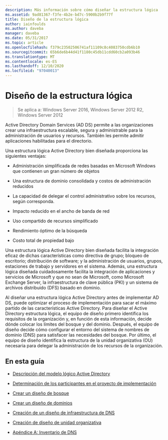 ```yaml
---
description: Más información sobre cómo diseñar la estructura lógica
ms.assetid: 9ad81367-f3fe-4b2e-bd7c-5900b2b9f77f
title: Diseño de la estructura lógica
author: iainfoulds
ms.author: daveba
manager: daveba
ms.date: 05/31/2017
ms.topic: article
ms.openlocfilehash: f379c23502506741af11109c8c4083750cdb6b10
ms.sourcegitcommit: 65b6de6b44d41f1180c45db11cdd60cb2a093b46
ms.translationtype: MT
ms.contentlocale: es-ES
ms.lasthandoff: 12/10/2020
ms.locfileid: "97040013"
---
```

# <a name="designing-the-logical-structure"></a>Diseño de la estructura lógica

>Se aplica a: Windows Server 2016, Windows Server 2012 R2, Windows Server 2012

Active Directory Domain Services (AD DS) permite a las organizaciones crear una infraestructura escalable, segura y administrable para la administración de usuarios y recursos. También les permite admitir aplicaciones habilitadas para el directorio.

Una estructura lógica Active Directory bien diseñada proporciona las siguientes ventajas:

-   Administración simplificada de redes basadas en Microsoft Windows que contienen un gran número de objetos

-   Una estructura de dominio consolidada y costos de administración reducidos

-   La capacidad de delegar el control administrativo sobre los recursos, según corresponda.

-   Impacto reducido en el ancho de banda de red

-   Uso compartido de recursos simplificado

-   Rendimiento óptimo de la búsqueda

-   Costo total de propiedad bajo

Una estructura lógica Active Directory bien diseñada facilita la integración eficaz de dichas características como directiva de grupo; bloqueo de escritorio; distribución de software; y la administración de usuarios, grupos, estaciones de trabajo y servidores en el sistema. Además, una estructura lógica diseñada cuidadosamente facilita la integración de aplicaciones y servicios de Microsoft y que no sean de Microsoft, como Microsoft Exchange Server, la infraestructura de clave pública (PKI) y un sistema de archivos distribuido (DFS) basado en dominio.

Al diseñar una estructura lógica Active Directory antes de implementar AD DS, puede optimizar el proceso de implementación para sacar el máximo partido de las características Active Directory. Para diseñar el Active Directory estructura lógica, el equipo de diseño primero identifica los requisitos de la organización y, en función de esta información, decide dónde colocar los límites del bosque y del dominio. Después, el equipo de diseño decide cómo configurar el entorno del sistema de nombres de dominio (DNS) para satisfacer las necesidades del bosque. Por último, el equipo de diseño identifica la estructura de la unidad organizativa (OU) necesaria para delegar la administración de los recursos de la organización.

## <a name="in-this-guide"></a>En esta guía

-   [Descripción del modelo lógico Active Directory](../../ad-ds/plan/Understanding-the-Active-Directory-Logical-Model.md)

-   [Determinación de los participantes en el proyecto de implementación](../../ad-ds/plan/Identifying-the-Deployment-Project-Participants.md)

-   [Crear un diseño de bosque](../../ad-ds/plan/Creating-a-Forest-Design.md)

-   [Crear un diseño de dominios](../../ad-ds/plan/Creating-a-Domain-Design.md)

-   [Creación de un diseño de infraestructura de DNS](../../ad-ds/plan/Creating-a-DNS-Infrastructure-Design.md)

-   [Creación de diseño de unidad organizativa](../../ad-ds/plan/Creating-an-Organizational-Unit-Design.md)

-   [Apéndice A: Inventario de DNS](../../ad-ds/plan/Appendix-A--DNS-Inventory.md)



